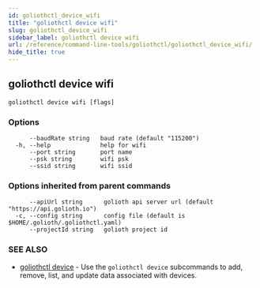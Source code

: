 ```yaml
---
id: goliothctl_device_wifi
title: "goliothctl device wifi"
slug: goliothctl_device_wifi
sidebar_label: goliothctl device wifi
url: /reference/command-line-tools/goliothctl/goliothctl_device_wifi/
hide_title: true
---
```

## goliothctl device wifi



```
goliothctl device wifi [flags]
```

### Options

```
      --baudRate string   baud rate (default "115200")
  -h, --help              help for wifi
      --port string       port name
      --psk string        wifi psk
      --ssid string       wifi ssid
```

### Options inherited from parent commands

```
      --apiUrl string      golioth api server url (default "https://api.golioth.io")
  -c, --config string      config file (default is $HOME/.golioth/.goliothctl.yaml)
      --projectId string   golioth project id
```

### SEE ALSO

* [goliothctl device](/reference/command-line-tools/goliothctl/goliothctl_device/)	 - Use the `goliothctl device` subcommands to add, remove, list, and update data associated with devices.

